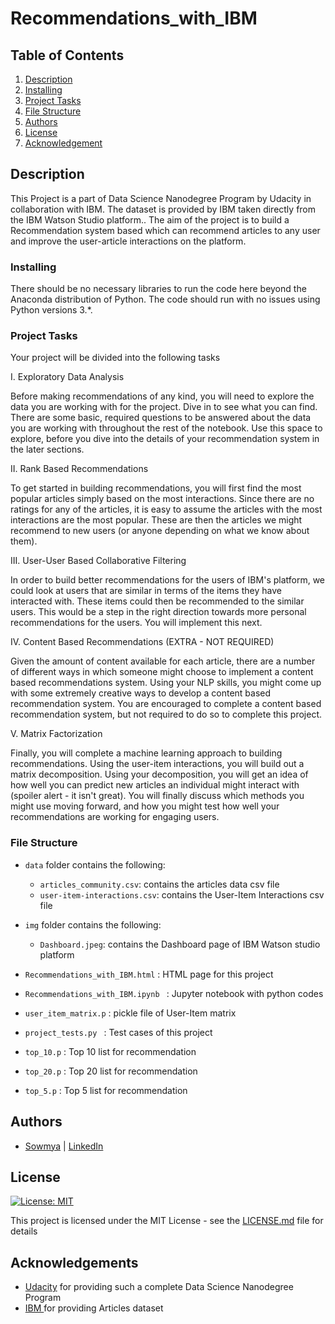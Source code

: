 # Recommendations_with_IBM

## Table of Contents
1. [Description](#description)
2. [Installing](#installing)
3. [Project Tasks](#Tasks)
4. [File Structure](#FileStructure)
5. [Authors](#authors)
6. [License](#license)
7. [Acknowledgement](#acknowledgement)

<a name="descripton"></a>
## Description

This Project is a part of Data Science Nanodegree Program by Udacity in collaboration with IBM.
The dataset is provided by IBM taken directly from the IBM Watson Studio platform.. 
The aim of the project is to build a Recommendation system based which can recommend articles to any user and improve the user-article interactions on the platform.

<a name="installing"></a>
### Installing
There should be no necessary libraries to run the code here beyond the Anaconda distribution of Python. The code should run with no issues using Python versions 3.*.

<a name="Tasks"></a>
### Project Tasks
Your project will be divided into the following tasks

I. Exploratory Data Analysis

Before making recommendations of any kind, you will need to explore the data you are working with for the project. Dive in to see what you can find. There are some basic, required questions to be answered about the data you are working with throughout the rest of the notebook. Use this space to explore, before you dive into the details of your recommendation system in the later sections.

II. Rank Based Recommendations

To get started in building recommendations, you will first find the most popular articles simply based on the most interactions. Since there are no ratings for any of the articles, it is easy to assume the articles with the most interactions are the most popular. These are then the articles we might recommend to new users (or anyone depending on what we know about them).

III. User-User Based Collaborative Filtering

In order to build better recommendations for the users of IBM's platform, we could look at users that are similar in terms of the items they have interacted with. These items could then be recommended to the similar users. This would be a step in the right direction towards more personal recommendations for the users. You will implement this next.

IV. Content Based Recommendations (EXTRA - NOT REQUIRED)

Given the amount of content available for each article, there are a number of different ways in which someone might choose to implement a content based recommendations system. Using your NLP skills, you might come up with some extremely creative ways to develop a content based recommendation system. You are encouraged to complete a content based recommendation system, but not required to do so to complete this project.

V. Matrix Factorization

Finally, you will complete a machine learning approach to building recommendations. Using the user-item interactions, you will build out a matrix decomposition. Using your decomposition, you will get an idea of how well you can predict new articles an individual might interact with (spoiler alert - it isn't great). You will finally discuss which methods you might use moving forward, and how you might test how well your recommendations are working for engaging users.

<a name="FileStructure"></a>
### File Structure

* `data` folder contains the following:
    * `articles_community.csv`: contains the articles data csv file
    * `user-item-interactions.csv`: contains the User-Item Interactions csv file
	
* `img` folder contains the following:
    * `Dashboard.jpeg`: contains the Dashboard page of IBM Watson studio platform
	
* `Recommendations_with_IBM.html` : HTML page for this project
  
* `Recommendations_with_IBM.ipynb ` : Jupyter notebook with python codes

* `user_item_matrix.p` : pickle file of User-Item matrix

* `project_tests.py ` :  Test cases of this project

* `top_10.p` : Top 10 list for recommendation

* `top_20.p` : Top 20 list for recommendation

* `top_5.p` : Top 5 list for recommendation


<a name="authors"></a>
## Authors

* [Sowmya](https://github.com/sunkusowmyasree/) | [LinkedIn](https://www.linkedin.com/in/sunku96/)

<a name="license"></a>

## License
[![License: MIT](https://img.shields.io/badge/License-MIT-yellow.svg)](https://opensource.org/licenses/MIT)

This project is licensed under the MIT License - see the [LICENSE.md](LICENSE.md) file for details

<a name="acknowledgement"></a>

## Acknowledgements

* [Udacity](https://www.udacity.com/) for providing such a complete Data Science Nanodegree Program
* [IBM ](https://www.ibm.com/cloud/watson-studio) for providing Articles dataset 
